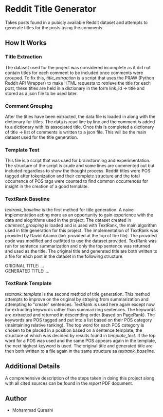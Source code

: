 # Reddit Title Generator
Takes posts found in a pubicly available Reddit dataset and attempts to generate titles for the posts using the comments.

## How It Works
### Title Extraction
The dataset used for the project was considered incomplete as it did not contain titles for each comment to be included once comments were
grouped. To fix this, *title_extraction* is a script that uses the PRAW (Python Reddit API Wrapper) to make HTML requests to retrieve the
title for each post, these titles are held in a dictionary in the form link_id -> title and stored as a json file to be used later.

### Comment Grouping
After the titles have been extracted, the data file is loaded in along with the dictionary for titles. The data is read line by line and 
the comment is added to a dictionary with its associated title. Once this is completed a dictionary of title -> list of comments is 
written to a json file. This will be the main dataset used for the title generation.

### Template Test
This file is a script that was used for brainstorming and experimentation. The structure of the script is crude and some lines are
commented out but included regardless to show the thought process. Reddit titles were POS tagged after tokenization and their complete 
structure and the total occurrence of POS tags were counted to find common occurrences for insight in the creation of a good template.

### TextRank Baseline
*textrank_baseline* is the first method for title generation. A naive implementation acting more as an opportunity to gain experience with
the data and alogrithms used in the project. The dataset created in *comment_grouping* is loaded and is used with TextRank, the main 
algorithm used in title generation for this project. The implementation of TextRank was provided by David Adamo 
(link provided at the top of the file). The provided code was modified and outfitted to use the dataset provided. TextRank was run
for sentence summarization and only the top sentence was returned and used as the title. The original title and generated title are both 
written to a file for each post in the dataset in the following structure:

ORIGINAL TITLE: ...  
GENERATED TITLE: ...

### TextRank Template
*textrank_template* is the second method of title generation. This method attempts to improve on the original by straying from 
summarization and attempting to "create" sentences. TextRank is used here again except now for extracting keywords rather than 
summarizing sentences. The keywords are extracted and returned in descending order (based on PageRank). The keywords are POS tagged and 
put into a list based on their POS category (maintaining relative ranking). The top word for each POS category is chosen to be placed 
in a position based on a sentence template, the structure of which was decided by results found in *template_test*. If the top word 
for a POS was used and the same POS appears again in the template, the next highest keyword is used. The original title and generated 
title are then both written to a file again in the same structure as *textrank_baseline*.

## Additional Details
A comprehensive description of the steps taken in doing this project along with all cited sources can be found in the *report* PDF 
document.

## Author
* Mohammad Qureshi
